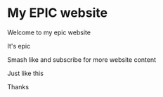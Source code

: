 # My EPIC website

Welcome to my epic website

It's epic

Smash like and subscribe for more website content

Just like this

Thanks
